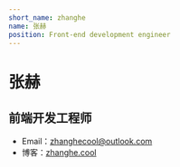 ```yaml
---
short_name: zhanghe
name: 张赫
position: Front-end development engineer
---
```


# 张赫

## 前端开发工程师

- Email：<zhanghecool@outlook.com>
- 博客：[zhanghe.cool](https://zhanghe.cool/)